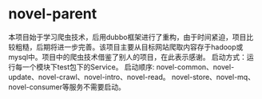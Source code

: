 # novel-parent
本项目始于学习爬虫技术，后用dubbo框架进行了重构，由于时间紧迫，项目比较粗糙，后期将进一步完善。该项目主要从目标网站爬取内容存于hadoop或mysql中。项目中的爬虫技术借鉴了别人的项目，在此表示感谢。
启动方式：运行每一个模块下test包下的Service。
启动顺序: novel-common、novel-update、novel-crawl、novel-intro、novel-read。
novel-store、novel-mq、novel-consumer等服务不需要启动。

